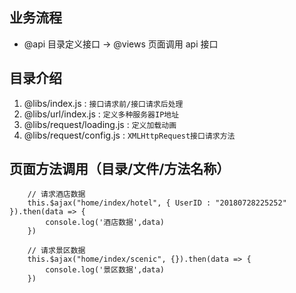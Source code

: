 ## 业务流程

-   @api 目录定义接口 -> @views 页面调用 api 接口

## 目录介绍

1. @libs/index.js : `接口请求前/接口请求后处理`
2. @libs/url/index.js : `定义多种服务器IP地址`
3. @libs/request/loading.js : `定义加载动画`
4. @libs/request/config.js : `XMLHttpRequest接口请求方法`

## 页面方法调用（目录/文件/方法名称）

```
    // 请求酒店数据
    this.$ajax("home/index/hotel", { UserID : "20180728225252" }).then(data => {
        console.log('酒店数据',data)
    })
```

```
    // 请求景区数据
    this.$ajax("home/index/scenic", {}).then(data => {
        console.log('景区数据',data)
    })
```

